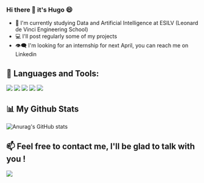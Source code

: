 ### Hi there 👋 it's Hugo 😄

- 🌱 I'm currently studying Data and Artificial Intelligence at ESILV (Leonard de Vinci Engineering School)
- 💻 I'll post regularly some of my projects 
- 👁️‍🗨️ I'm looking for an internship for next April, you can reach me on Linkedin


## 🚀 Languages and Tools:

<p align="left"> 
    <img src="https://img.icons8.com/color/48/000000/python--v1.png"/>
    <img src="https://img.icons8.com/color/48/000000/c-sharp-logo.png"/>
    <img src="https://img.icons8.com/external-becris-flat-becris/64/000000/external-r-data-science-becris-flat-becris.png"/>    
    <img src="https://img.icons8.com/color/48/000000/oracle-logo.png"/>
    <img src="https://img.icons8.com/color/48/000000/mysql-logo.png"/>
</p>

## 📊 My Github Stats

![Anurag's GitHub stats](https://github-readme-stats.vercel.app/api?username=hugodebes&show_icons=true&theme=tokyonight)

## 📫 Feel free to contact me, I'll be glad to talk with you !

<p align="left">

<a href = "https://www.linkedin.com/in/hugo-debes-405904172/"><img src="https://img.icons8.com/ios-filled/50/000000/linkedin.png"/></a>

</p>
<!--
**hugodebes/hugodebes** is a ✨ _special_ ✨ repository because its `README.md` (this file) appears on your GitHub profile.

Here are some ideas to get you started:

- 🔭 I’m currently working on ...
- 🌱 I’m currently learning ...
- 👯 I’m looking to collaborate on ...
- 🤔 I’m looking for help with ...
- 💬 Ask me about ...
- 📫 How to reach me: ...
- 😄 Pronouns: ...
- ⚡ Fun fact: ...
-->
